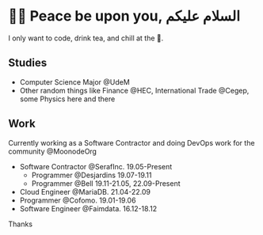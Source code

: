 # 😶‍🌫️ Peace be upon you, السلام عليكم

I only want to code, drink tea, and chill at the 🕌.

## Studies
- Computer Science Major @UdeM
- Other random things like Finance @HEC, International Trade @Cegep, some Physics here and there

## Work
Currently working as a Software Contractor and doing DevOps work for the community @MoonodeOrg

- Software Contractor @SerafInc. 19.05-Present
  - Programmer @Desjardins 19.07-19.11
  - Programmer @Bell 19.11-21.05, 22.09-Present
- Cloud Engineer @MariaDB. 21.04-22.09
- Programmer @Cofomo. 19.01-19.06
- Software Engineer @Faimdata. 16.12-18.12


Thanks

<!--
**serafdev/serafdev** is a ✨ _special_ ✨ repository because its `README.md` (this file) appears on your GitHub profile.

Here are some ideas to get you started:

- 🔭 I’m currently working on ...
- 🌱 I’m currently learning ...
- 👯 I’m looking to collaborate on ...
- 🤔 I’m looking for help with ...
- 💬 Ask me about ...
- 📫 How to reach me: ...
- 😄 Pronouns: ...
- ⚡ Fun fact: ...
-->
